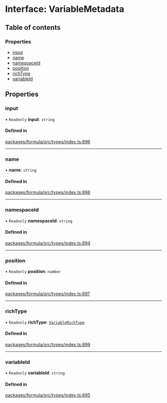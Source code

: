 # Interface: VariableMetadata

## Table of contents

### Properties

- [input](VariableMetadata.md#input)
- [name](VariableMetadata.md#name)
- [namespaceId](VariableMetadata.md#namespaceid)
- [position](VariableMetadata.md#position)
- [richType](VariableMetadata.md#richtype)
- [variableId](VariableMetadata.md#variableid)

## Properties

### <a id="input" name="input"></a> input

• `Readonly` **input**: `string`

#### Defined in

[packages/formula/src/types/index.ts:896](https://github.com/mashcard/mashcard/blob/main/packages/formula/src/types/index.ts#L896)

---

### <a id="name" name="name"></a> name

• **name**: `string`

#### Defined in

[packages/formula/src/types/index.ts:898](https://github.com/mashcard/mashcard/blob/main/packages/formula/src/types/index.ts#L898)

---

### <a id="namespaceid" name="namespaceid"></a> namespaceId

• `Readonly` **namespaceId**: `string`

#### Defined in

[packages/formula/src/types/index.ts:894](https://github.com/mashcard/mashcard/blob/main/packages/formula/src/types/index.ts#L894)

---

### <a id="position" name="position"></a> position

• `Readonly` **position**: `number`

#### Defined in

[packages/formula/src/types/index.ts:897](https://github.com/mashcard/mashcard/blob/main/packages/formula/src/types/index.ts#L897)

---

### <a id="richtype" name="richtype"></a> richType

• `Readonly` **richType**: [`VariableRichType`](../README.md#variablerichtype)

#### Defined in

[packages/formula/src/types/index.ts:899](https://github.com/mashcard/mashcard/blob/main/packages/formula/src/types/index.ts#L899)

---

### <a id="variableid" name="variableid"></a> variableId

• `Readonly` **variableId**: `string`

#### Defined in

[packages/formula/src/types/index.ts:895](https://github.com/mashcard/mashcard/blob/main/packages/formula/src/types/index.ts#L895)
